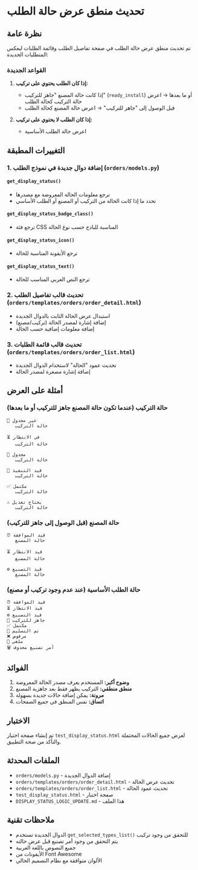 # تحديث منطق عرض حالة الطلب

## نظرة عامة

تم تحديث منطق عرض حالة الطلب في صفحة تفاصيل الطلب وقائمة الطلبات ليعكس المتطلبات الجديدة:

### القواعد الجديدة

1. **إذا كان الطلب يحتوي على تركيب:**
   - إذا كانت حالة المصنع "جاهز للتركيب" (`ready_install`) أو ما بعدها → اعرض حالة التركيب كحالة الطلب
   - قبل الوصول إلى "جاهز للتركيب" → اعرض حالة المصنع كحالة الطلب

2. **إذا كان الطلب لا يحتوي على تركيب:**
   - اعرض حالة الطلب الأساسية

## التغييرات المطبقة

### 1. إضافة دوال جديدة في نموذج الطلب (`orders/models.py`)

#### `get_display_status()`
- ترجع معلومات الحالة المعروضة مع مصدرها
- تحدد ما إذا كانت الحالة من التركيب أو المصنع أو الطلب الأساسي

#### `get_display_status_badge_class()`
- ترجع فئة CSS المناسبة للبادج حسب نوع الحالة

#### `get_display_status_icon()`
- ترجع الأيقونة المناسبة للحالة

#### `get_display_status_text()`
- ترجع النص العربي المناسب للحالة

### 2. تحديث قالب تفاصيل الطلب (`orders/templates/orders/order_detail.html`)

- استبدال عرض الحالة الثابت بالدوال الجديدة
- إضافة إشارة لمصدر الحالة (تركيب/مصنع)
- إضافة معلومات إضافية حسب الحالة

### 3. تحديث قالب قائمة الطلبات (`orders/templates/orders/order_list.html`)

- تحديث عمود "الحالة" لاستخدام الدوال الجديدة
- إضافة إشارة مصغرة لمصدر الحالة

## أمثلة على العرض

### حالة التركيب (عندما تكون حالة المصنع جاهز للتركيب أو ما بعدها)

```
🔧 غير مجدول
   حالة التركيب

⏳ في الانتظار
   حالة التركيب

📅 مجدول
   حالة التركيب

🔧 قيد التنفيذ
   حالة التركيب

✅ مكتمل
   حالة التركيب

⚠️ يحتاج تعديل
   حالة التركيب
```

### حالة المصنع (قبل الوصول إلى جاهز للتركيب)

```
⏰ قيد الموافقة
   حالة المصنع

⏳ قيد الانتظار
   حالة المصنع

⚙️ قيد التصنيع
   حالة المصنع
```

### حالة الطلب الأساسية (عند عدم وجود تركيب أو مصنع)

```
⏰ قيد الموافقة
⏳ قيد الانتظار
⚙️ قيد التصنيع
🔧 جاهز للتركيب
✅ مكتمل
🚚 تم التسليم
❌ مرفوض
🚫 ملغي
🗑️ أمر تصنيع محذوف
```

## الفوائد

1. **وضوح أكبر:** المستخدم يعرف مصدر الحالة المعروضة
2. **منطق منطقي:** التركيب يظهر فقط بعد جاهزية المصنع
3. **مرونة:** يمكن إضافة حالات جديدة بسهولة
4. **اتساق:** نفس المنطق في جميع الصفحات

## الاختبار

تم إنشاء صفحة اختبار `test_display_status.html` لعرض جميع الحالات المحتملة والتأكد من صحة التطبيق.

## الملفات المحدثة

- `orders/models.py` - إضافة الدوال الجديدة
- `orders/templates/orders/order_detail.html` - تحديث عرض الحالة
- `orders/templates/orders/order_list.html` - تحديث عمود الحالة
- `test_display_status.html` - صفحة اختبار
- `DISPLAY_STATUS_LOGIC_UPDATE.md` - هذا الملف

## ملاحظات تقنية

- الدوال الجديدة تستخدم `get_selected_types_list()` للتحقق من وجود تركيب
- يتم التحقق من وجود أمر تصنيع قبل عرض حالته
- جميع النصوص باللغة العربية
- الأيقونات من Font Awesome
- الألوان متوافقة مع نظام التصميم الحالي 